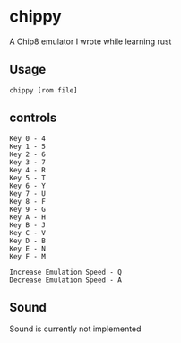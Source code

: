 # chippy
A Chip8 emulator I wrote while learning rust

## Usage
    chippy [rom file]

## controls
    Key 0 - 4
    Key 1 - 5
    Key 2 - 6
    Key 3 - 7
    Key 4 - R
    Key 5 - T
    Key 6 - Y
    Key 7 - U
    Key 8 - F
    Key 9 - G
    Key A - H
    Key B - J
    Key C - V
    Key D - B
    Key E - N
    Key F - M

    Increase Emulation Speed - Q
    Decrease Emulation Speed - A

## Sound
Sound is currently not implemented
